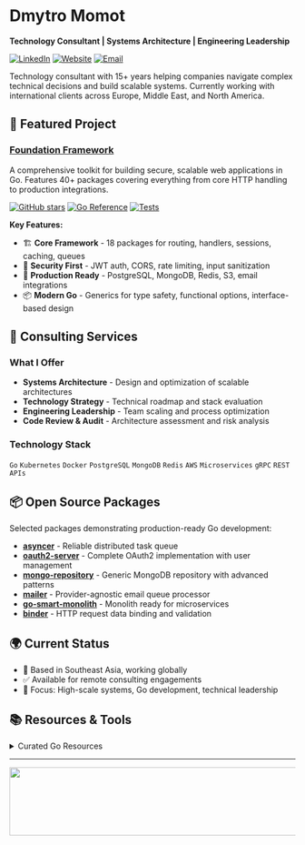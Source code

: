 # Dmytro Momot

**Technology Consultant | Systems Architecture | Engineering Leadership**

[![LinkedIn](https://img.shields.io/badge/LinkedIn-0077B5?style=flat&logo=linkedin&logoColor=white)](https://www.linkedin.com/in/dmitrymomot)
[![Website](https://img.shields.io/badge/Website-4285F4?style=flat&logo=google-chrome&logoColor=white)](https://dmomot.com)
[![Email](https://img.shields.io/badge/Email-D14836?style=flat&logo=gmail&logoColor=white)](mailto:consulting+github@dmomot.com)

Technology consultant with 15+ years helping companies navigate complex technical decisions and build scalable systems. Currently working with international clients across Europe, Middle East, and North America.

## 🚀 Featured Project

### [Foundation Framework](https://github.com/dmitrymomot/foundation)
A comprehensive toolkit for building secure, scalable web applications in Go. Features 40+ packages covering everything from core HTTP handling to production integrations.

[![GitHub stars](https://img.shields.io/github/stars/dmitrymomot/foundation?style=social)](https://github.com/dmitrymomot/foundation)
[![Go Reference](https://pkg.go.dev/badge/github.com/dmitrymomot/foundation.svg)](https://pkg.go.dev/github.com/dmitrymomot/foundation)
[![Tests](https://github.com/dmitrymomot/foundation/actions/workflows/tests.yml/badge.svg)](https://github.com/dmitrymomot/foundation/actions/workflows/tests.yml)

**Key Features:**
- 🏗️ **Core Framework** - 18 packages for routing, handlers, sessions, caching, queues
- 🔐 **Security First** - JWT auth, CORS, rate limiting, input sanitization
- 🔌 **Production Ready** - PostgreSQL, MongoDB, Redis, S3, email integrations
- 📦 **Modern Go** - Generics for type safety, functional options, interface-based design

## 💼 Consulting Services

### What I Offer
- **Systems Architecture** - Design and optimization of scalable architectures
- **Technology Strategy** - Technical roadmap and stack evaluation  
- **Engineering Leadership** - Team scaling and process optimization
- **Code Review & Audit** - Architecture assessment and risk analysis

### Technology Stack
`Go` `Kubernetes` `Docker` `PostgreSQL` `MongoDB` `Redis` `AWS` `Microservices` `gRPC` `REST APIs`

## 📦 Open Source Packages

Selected packages demonstrating production-ready Go development:

- [**asyncer**](https://github.com/dmitrymomot/asyncer) - Reliable distributed task queue
- [**oauth2-server**](https://github.com/dmitrymomot/oauth2-server) - Complete OAuth2 implementation with user management
- [**mongo-repository**](https://github.com/dmitrymomot/mongo-repository) - Generic MongoDB repository with advanced patterns
- [**mailer**](https://github.com/dmitrymomot/mailer) - Provider-agnostic email queue processor
- [**go-smart-monolith**](https://github.com/dmitrymomot/go-smart-monolith) - Monolith ready for microservices
- [**binder**](https://github.com/dmitrymomot/binder) - HTTP request data binding and validation

## 🌍 Current Status
- 📍 Based in Southeast Asia, working globally
- ✅ Available for remote consulting engagements
- 🎯 Focus: High-scale systems, Go development, technical leadership

## 📚 Resources & Tools

<details>
<summary>Curated Go Resources</summary>

### Theory & Best Practices
- [Golang project layout](https://github.com/golang-standards/project-layout) - Standard Go project structure
- [System Design Interview](https://github.com/dmitrymomot/system-design-interview) - System design patterns
- [go-resiliency](https://github.com/eapache/go-resiliency) - Resiliency patterns for Go
- [failsafe-go](https://github.com/failsafe-go/failsafe-go) - Fault-tolerant Go applications

### Development Tools
- [sqlc](https://github.com/kyleconroy/sqlc) - Type-safe code from SQL
- [sql-migrate](https://github.com/rubenv/sql-migrate) - SQL schema migrations
- [automaxprocs](https://github.com/uber-go/automaxprocs) - Auto-set GOMAXPROCS for containers

</details>

---

<a target="_blank" href="https://github.com/devxb/gitanimals">
  <img src="https://render.gitanimals.org/lines/dmitrymomot?pet-id=654350926921459464" width="600" height="120" />
</a>
